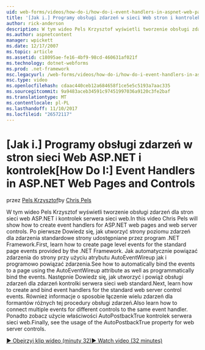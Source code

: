 ```yaml
---
uid: web-forms/videos/how-do-i/how-do-i-event-handlers-in-aspnet-web-pages-and-controls
title: '[Jak i.] Programy obsługi zdarzeń w sieci Web stron i kontrolek ASP.NET | Dokumentacja firmy Microsoft'
author: rick-anderson
description: W tym wideo Pels Krzysztof wyświetli tworzenie obsługi zdarzeń dla stron sieci web ASP.NET i kontrolek serwera sieci web. Po pierwsze Dowiedz się, jak utworzyć f zdarzenia na poziomie strony...
ms.author: aspnetcontent
manager: wpickett
ms.date: 12/17/2007
ms.topic: article
ms.assetid: c18095ae-fe16-4bf9-98cd-460631af021f
ms.technology: dotnet-webforms
ms.prod: .net-framework
msc.legacyurl: /web-forms/videos/how-do-i/how-do-i-event-handlers-in-aspnet-web-pages-and-controls
msc.type: video
ms.openlocfilehash: cdaac440ceb12a684658f1ce5e5c5193a7aac335
ms.sourcegitcommit: 9a9483aceb34591c97451997036a9120c3fe2baf
ms.translationtype: MT
ms.contentlocale: pl-PL
ms.lasthandoff: 11/10/2017
ms.locfileid: "26572117"
---
```

<a name="how-do-i-event-handlers-in-aspnet-web-pages-and-controls"></a><span data-ttu-id="349c1-104">[Jak i.] Programy obsługi zdarzeń w stron sieci Web ASP.NET i kontrolek</span><span class="sxs-lookup"><span data-stu-id="349c1-104">[How Do I:] Event Handlers in ASP.NET Web Pages and Controls</span></span>
====================
<span data-ttu-id="349c1-105">przez [Pels Krzysztof](https://twitter.com/chrispels)</span><span class="sxs-lookup"><span data-stu-id="349c1-105">by [Chris Pels](https://twitter.com/chrispels)</span></span>

<span data-ttu-id="349c1-106">W tym wideo Pels Krzysztof wyświetli tworzenie obsługi zdarzeń dla stron sieci web ASP.NET i kontrolek serwera sieci web.</span><span class="sxs-lookup"><span data-stu-id="349c1-106">In this video Chris Pels will show how to create event handlers for ASP.NET web pages and web server controls.</span></span> <span data-ttu-id="349c1-107">Po pierwsze Dowiedz się, jak utworzyć strony poziomu zdarzeń dla zdarzenia standardowe strony udostępniane przez program .NET Framework.</span><span class="sxs-lookup"><span data-stu-id="349c1-107">First, learn how to create page level events for the standard page events provided by the .NET Framework.</span></span> <span data-ttu-id="349c1-108">Jak automatycznie powiązać zdarzenia do strony przy użyciu atrybutu AutoEventWireup jak i programowo powiązać zdarzenia.</span><span class="sxs-lookup"><span data-stu-id="349c1-108">See how to automatically bind the events to a page using the AutoEventWireup attribute as well as programmatically bind the events.</span></span> <span data-ttu-id="349c1-109">Następnie Dowiedz się, jak utworzyć i powiąż obsługi zdarzeń dla zdarzeń kontrolki serwera sieci web standard.</span><span class="sxs-lookup"><span data-stu-id="349c1-109">Next, learn how to create and bind event handlers for the standard web server control events.</span></span> <span data-ttu-id="349c1-110">Również informacje o sposobie łączenie wielu zdarzeń dla formantów różnych tej procedury obsługi zdarzeń.</span><span class="sxs-lookup"><span data-stu-id="349c1-110">Also learn how to connect multiple events for different controls to the same event handler.</span></span> <span data-ttu-id="349c1-111">Ponadto zobacz użycie właściwości AutoPostbackTrue kontrolek serwera sieci web.</span><span class="sxs-lookup"><span data-stu-id="349c1-111">Finally, see the usage of the AutoPostbackTrue property for web server controls.</span></span>

[<span data-ttu-id="349c1-112">&#9654; Obejrzyj klip wideo (minuty 32)</span><span class="sxs-lookup"><span data-stu-id="349c1-112">&#9654; Watch video (32 minutes)</span></span>](https://channel9.msdn.com/Blogs/ASP-NET-Site-Videos/how-do-i-event-handlers-in-aspnet-web-pages-and-controls)
